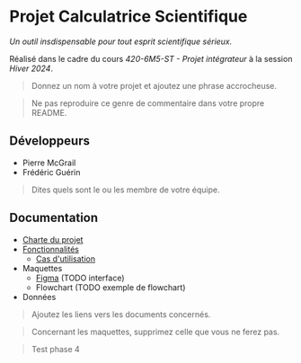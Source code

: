 # Projet Calculatrice Scientifique

*Un outil insdispensable pour tout esprit scientifique sérieux.*

Réalisé dans le cadre du cours *420-6M5-ST - Projet intégrateur* à la session *Hiver 2024*.

> Donnez un nom à votre projet et ajoutez une phrase accrocheuse. 

> Ne pas reproduire ce genre de commentaire dans votre propre README.

## Développeurs

- Pierre McGrail
- Frédéric Guérin

> Dites quels sont le ou les membre de votre équipe.

## Documentation

- [Charte du projet](documentation/charte.md)
- [Fonctionnalités](documentation/fonctionnalites.md)
  - [Cas d'utilisation](documentation/cas-d-utilisation.md)
- Maquettes
  - [Figma](https://www.figma.com/file/eHEL8KJsriX3ClaVqRW2a3/Essai-de-base?type=design&mode=design&t=rVDwXlu6kNPg6dbP-1) (TODO interface) 
  - Flowchart (TODO exemple de flowchart)
- Données

> Ajoutez les liens vers les documents concernés.

> Concernant les maquettes, supprimez celle que vous ne ferez pas.

> Test phase 4